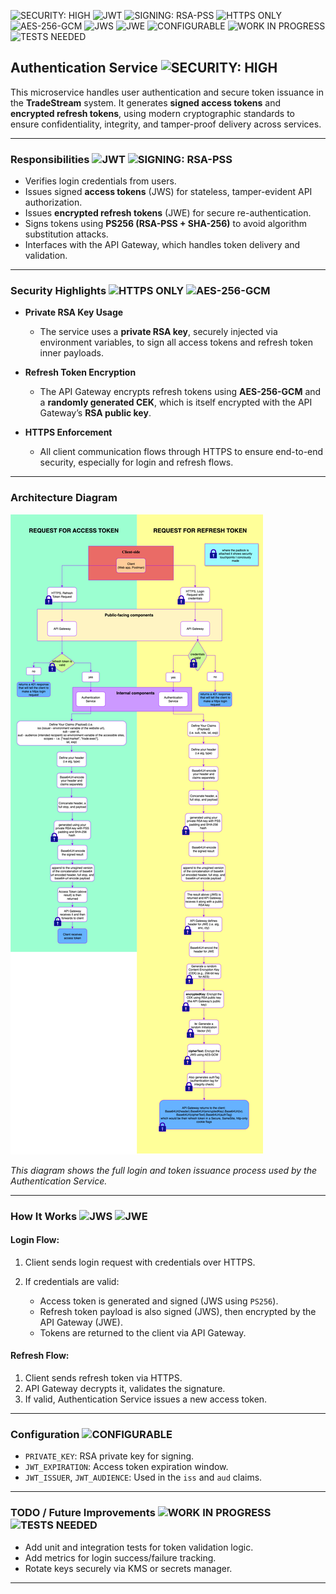 ![SECURITY: HIGH](https://img.shields.io/badge/SECURITY-HIGH-brightgreen) ![JWT](https://img.shields.io/badge/JWT-ENABLED-green) ![SIGNING: RSA-PSS](https://img.shields.io/badge/SIGNING-RSA--PSS%20\(PS256\)-blue) ![HTTPS ONLY](https://img.shields.io/badge/HTTPS-ENFORCED-green) ![AES-256-GCM](https://img.shields.io/badge/ENCRYPTION-AES--256--GCM-yellowgreen) ![JWS](https://img.shields.io/badge/ACCESS%20TOKEN-JWS-blue) ![JWE](https://img.shields.io/badge/REFRESH%20TOKEN-JWE-yellow) ![CONFIGURABLE](https://img.shields.io/badge/CONFIG-ENV--BASED-blue) ![WORK IN PROGRESS](https://img.shields.io/badge/MAINTENANCE-ACTIVE-blue) ![TESTS NEEDED](https://img.shields.io/badge/TESTS-MISSING-red)

## Authentication Service ![SECURITY: HIGH](https://img.shields.io/badge/SECURITY-HIGH-brightgreen)

This microservice handles user authentication and secure token issuance in the **TradeStream** system. It generates **signed access tokens** and **encrypted refresh tokens**, using modern cryptographic standards to ensure confidentiality, integrity, and tamper-proof delivery across services.

---

### Responsibilities ![JWT](https://img.shields.io/badge/JWT-ENABLED-green) ![SIGNING: RSA-PSS](https://img.shields.io/badge/SIGNING-RSA--PSS%20\(PS256\)-blue)

* Verifies login credentials from users.
* Issues signed **access tokens** (JWS) for stateless, tamper-evident API authorization.
* Issues **encrypted refresh tokens** (JWE) for secure re-authentication.
* Signs tokens using **PS256 (RSA-PSS + SHA-256)** to avoid algorithm substitution attacks.
* Interfaces with the API Gateway, which handles token delivery and validation.

---

### Security Highlights ![HTTPS ONLY](https://img.shields.io/badge/HTTPS-ENFORCED-green) ![AES-256-GCM](https://img.shields.io/badge/ENCRYPTION-AES--256--GCM-yellowgreen)

* **Private RSA Key Usage**

  * The service uses a **private RSA key**, securely injected via environment variables, to sign all access tokens and refresh token inner payloads.

* **Refresh Token Encryption**

  * The API Gateway encrypts refresh tokens using **AES-256-GCM** and a **randomly generated CEK**, which is itself encrypted with the API Gateway’s **RSA public key**.

* **HTTPS Enforcement**

  * All client communication flows through HTTPS to ensure end-to-end security, especially for login and refresh flows.

---

### Architecture Diagram

![Authentication Flow Diagram](./docs/authentication-flow.drawio.png)

<em>This diagram shows the full login and token issuance process used by the Authentication Service.</em>

---

### How It Works ![JWS](https://img.shields.io/badge/ACCESS%20TOKEN-JWS-blue) ![JWE](https://img.shields.io/badge/REFRESH%20TOKEN-JWE-yellow)

#### Login Flow:

1. Client sends login request with credentials over HTTPS.
2. If credentials are valid:

   * Access token is generated and signed (JWS using `PS256`).
   * Refresh token payload is also signed (JWS), then encrypted by the API Gateway (JWE).
   * Tokens are returned to the client via API Gateway.

#### Refresh Flow:

1. Client sends refresh token via HTTPS.
2. API Gateway decrypts it, validates the signature.
3. If valid, Authentication Service issues a new access token.

---

### Configuration ![CONFIGURABLE](https://img.shields.io/badge/CONFIG-ENV--BASED-blue)

* `PRIVATE_KEY`: RSA private key for signing.
* `JWT_EXPIRATION`: Access token expiration window.
* `JWT_ISSUER`, `JWT_AUDIENCE`: Used in the `iss` and `aud` claims.

---

### TODO / Future Improvements ![WORK IN PROGRESS](https://img.shields.io/badge/MAINTENANCE-ACTIVE-blue) ![TESTS NEEDED](https://img.shields.io/badge/TESTS-MISSING-red)

* Add unit and integration tests for token validation logic.
* Add metrics for login success/failure tracking.
* Rotate keys securely via KMS or secrets manager.

---
